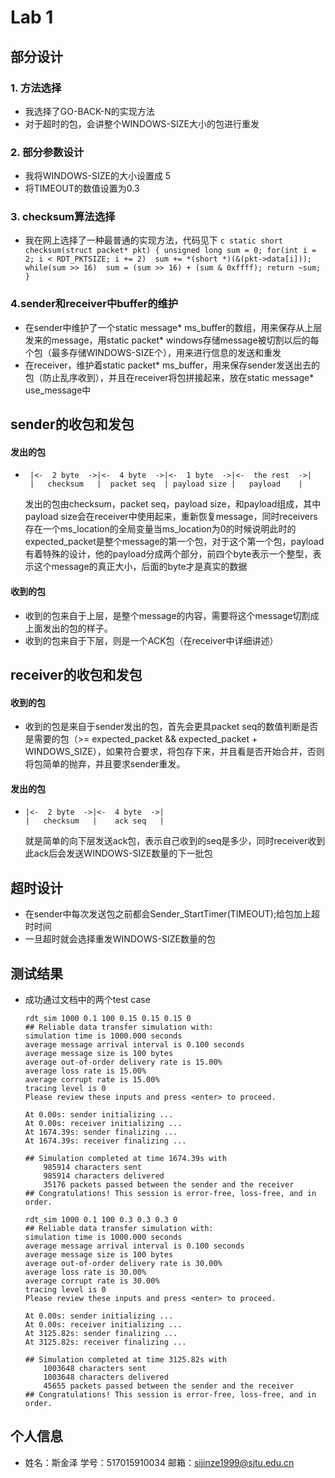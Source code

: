 # Lab 1

## 部分设计

### 1. 方法选择
+ 我选择了GO-BACK-N的实现方法
+ 对于超时的包，会讲整个WINDOWS-SIZE大小的包进行重发
### 2. 部分参数设计
+ 我将WINDOWS-SIZE的大小设置成 5
+ 将TIMEOUT的数值设置为0.3
### 3. checksum算法选择
+ 我在网上选择了一种最普通的实现方法，代码见下
        ```c
        static short checksum(struct packet* pkt) {
            unsigned long sum = 0;
            for(int i = 2; i < RDT_PKTSIZE; i += 2) 
                sum += *(short *)(&(pkt->data[i]));
            while(sum >> 16) 
                sum = (sum >> 16) + (sum & 0xffff);
            return ~sum;
        }
        ```
### 4.sender和receiver中buffer的维护
+ 在sender中维护了一个static message* ms_buffer的数组，用来保存从上层发来的message，用static packet* windows存储message被切割以后的每个包（最多存储WINDOWS-SIZE个），用来进行信息的发送和重发
+ 在receiver，维护着static packet* ms_buffer，用来保存sender发送出去的包（防止乱序收到），并且在receiver将包拼接起来，放在static message* use_message中

## sender的收包和发包
#### 发出的包
+  ```
    |<-  2 byte  ->|<-  4 byte  ->|<-  1 byte  ->|<-  the rest  ->|
    |   checksum   |  packet seq  | payload size |   payload    |
    ```
    发出的包由checksum，packet seq，payload size，和payload组成，其中payload size会在receiver中使用起来，重新恢复message，同时receivers存在一个ms_location的全局变量当ms_location为0的时候说明此时的expected_packet是整个message的第一个包，对于这个第一个包，payload有着特殊的设计，他的payload分成两个部分，前四个byte表示一个整型，表示这个message的真正大小，后面的byte才是真实的数据
#### 收到的包
+ 收到的包来自于上层，是整个message的内容，需要将这个message切割成上面发出的包的样子。
+ 收到的包来自于下层，则是一个ACK包（在receiver中详细讲述）
## receiver的收包和发包
#### 收到的包
+ 收到的包是来自于sender发出的包，首先会更具packet seq的数值判断是否是需要的包（>= expected_packet && expected_packet + WINDOWS_SIZE），如果符合要求，将包存下来，并且看是否开始合并，否则将包简单的抛弃，并且要求sender重发。
#### 发出的包
+ ```
  |<-  2 byte  ->|<-  4 byte  ->|
  |   checksum   |    ack seq   |
   ```
   就是简单的向下层发送ack包，表示自己收到的seq是多少，同时receiver收到此ack后会发送WINDOWS-SIZE数量的下一批包



## 超时设计
+ 在sender中每次发送包之前都会Sender_StartTimer(TIMEOUT);给包加上超时时间
+ 一旦超时就会选择重发WINDOWS-SIZE数量的包

## 测试结果

+ 成功通过文档中的两个test case

    ```
    rdt_sim 1000 0.1 100 0.15 0.15 0.15 0
    ## Reliable data transfer simulation with:
	simulation time is 1000.000 seconds
	average message arrival interval is 0.100 seconds
	average message size is 100 bytes
	average out-of-order delivery rate is 15.00%
	average loss rate is 15.00%
	average corrupt rate is 15.00%
	tracing level is 0
    Please review these inputs and press <enter> to proceed.

    At 0.00s: sender initializing ...
    At 0.00s: receiver initializing ...
    At 1674.39s: sender finalizing ...
    At 1674.39s: receiver finalizing ...

    ## Simulation completed at time 1674.39s with
        985914 characters sent
        985914 characters delivered
        35176 packets passed between the sender and the receiver
    ## Congratulations! This session is error-free, loss-free, and in order.

    ```

    ```
    rdt_sim 1000 0.1 100 0.3 0.3 0.3 0
    ## Reliable data transfer simulation with:
	simulation time is 1000.000 seconds
	average message arrival interval is 0.100 seconds
	average message size is 100 bytes
	average out-of-order delivery rate is 30.00%
	average loss rate is 30.00%
	average corrupt rate is 30.00%
	tracing level is 0
    Please review these inputs and press <enter> to proceed.

    At 0.00s: sender initializing ...
    At 0.00s: receiver initializing ...
    At 3125.82s: sender finalizing ...
    At 3125.82s: receiver finalizing ...

    ## Simulation completed at time 3125.82s with
        1003648 characters sent
        1003648 characters delivered
        45655 packets passed between the sender and the receiver
    ## Congratulations! This session is error-free, loss-free, and in order.

    ```
## 个人信息
+ 姓名：斯金泽 学号：517015910034 邮箱：sijinze1999@sjtu.edu.cn